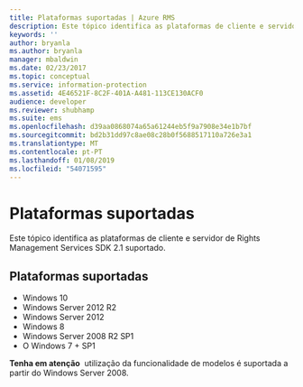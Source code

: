 ```yaml
---
title: Plataformas suportadas | Azure RMS
description: Este tópico identifica as plataformas de cliente e servidor de Rights Management Services SDK 2.1 suportado.
keywords: ''
author: bryanla
ms.author: bryanla
manager: mbaldwin
ms.date: 02/23/2017
ms.topic: conceptual
ms.service: information-protection
ms.assetid: 4E46521F-8C2F-401A-A481-113CE130ACF0
audience: developer
ms.reviewer: shubhamp
ms.suite: ems
ms.openlocfilehash: d39aa0868074a65a61244eb5f9a7908e34e1b7bf
ms.sourcegitcommit: bd2b31dd97c8ae08c28b0f5688517110a726e3a1
ms.translationtype: MT
ms.contentlocale: pt-PT
ms.lasthandoff: 01/08/2019
ms.locfileid: "54071595"
---
```

# <a name="supported-platforms"></a>Plataformas suportadas

Este tópico identifica as plataformas de cliente e servidor de Rights Management Services SDK 2.1 suportado.

## <a name="supported-platforms"></a>Plataformas suportadas

-   Windows 10
-   Windows Server 2012 R2
-   Windows Server 2012
-   Windows 8
-   Windows Server 2008 R2 SP1
-   O Windows 7 + SP1

**Tenha em atenção**  utilização da funcionalidade de modelos é suportada a partir do Windows Server 2008.

